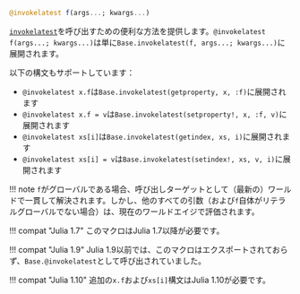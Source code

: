 ```julia
@invokelatest f(args...; kwargs...)
```

[`invokelatest`](@ref)を呼び出すための便利な方法を提供します。`@invokelatest f(args...; kwargs...)`は単に`Base.invokelatest(f, args...; kwargs...)`に展開されます。

以下の構文もサポートしています：

  * `@invokelatest x.f`は`Base.invokelatest(getproperty, x, :f)`に展開されます
  * `@invokelatest x.f = v`は`Base.invokelatest(setproperty!, x, :f, v)`に展開されます
  * `@invokelatest xs[i]`は`Base.invokelatest(getindex, xs, i)`に展開されます
  * `@invokelatest xs[i] = v`は`Base.invokelatest(setindex!, xs, v, i)`に展開されます

!!! note
    `f`がグローバルである場合、呼び出しターゲットとして（最新の）ワールドで一貫して解決されます。しかし、他のすべての引数（および`f`自体がリテラルグローバルでない場合）は、現在のワールドエイジで評価されます。


!!! compat "Julia 1.7"
    このマクロはJulia 1.7以降が必要です。


!!! compat "Julia 1.9"
    Julia 1.9以前では、このマクロはエクスポートされておらず、`Base.@invokelatest`として呼び出されていました。


!!! compat "Julia 1.10"
    追加の`x.f`および`xs[i]`構文はJulia 1.10が必要です。

